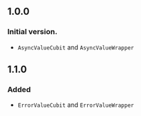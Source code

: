 ## 1.0.0

### Initial version. 

- `AsyncValueCubit` and `AsyncValueWrapper`

## 1.1.0

### Added 

- `ErrorValueCubit` and `ErrorValueWrapper`
